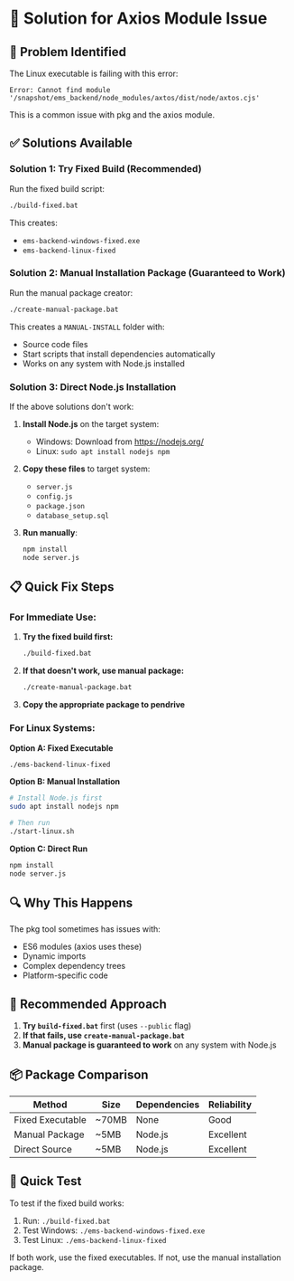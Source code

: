 # 🔧 Solution for Axios Module Issue

## 🚨 Problem Identified

The Linux executable is failing with this error:
```
Error: Cannot find module '/snapshot/ems_backend/node_modules/axtos/dist/node/axtos.cjs'
```

This is a common issue with pkg and the axios module.

## ✅ Solutions Available

### **Solution 1: Try Fixed Build (Recommended)**

Run the fixed build script:
```bash
./build-fixed.bat
```

This creates:
- `ems-backend-windows-fixed.exe`
- `ems-backend-linux-fixed`

### **Solution 2: Manual Installation Package (Guaranteed to Work)**

Run the manual package creator:
```bash
./create-manual-package.bat
```

This creates a `MANUAL-INSTALL` folder with:
- Source code files
- Start scripts that install dependencies automatically
- Works on any system with Node.js installed

### **Solution 3: Direct Node.js Installation**

If the above solutions don't work:

1. **Install Node.js** on the target system:
   - Windows: Download from https://nodejs.org/
   - Linux: `sudo apt install nodejs npm`

2. **Copy these files** to target system:
   - `server.js`
   - `config.js`
   - `package.json`
   - `database_setup.sql`

3. **Run manually**:
   ```bash
   npm install
   node server.js
   ```

## 📋 Quick Fix Steps

### **For Immediate Use:**

1. **Try the fixed build first:**
   ```bash
   ./build-fixed.bat
   ```

2. **If that doesn't work, use manual package:**
   ```bash
   ./create-manual-package.bat
   ```

3. **Copy the appropriate package to pendrive**

### **For Linux Systems:**

**Option A: Fixed Executable**
```bash
./ems-backend-linux-fixed
```

**Option B: Manual Installation**
```bash
# Install Node.js first
sudo apt install nodejs npm

# Then run
./start-linux.sh
```

**Option C: Direct Run**
```bash
npm install
node server.js
```

## 🔍 Why This Happens

The pkg tool sometimes has issues with:
- ES6 modules (axios uses these)
- Dynamic imports
- Complex dependency trees
- Platform-specific code

## 🎯 Recommended Approach

1. **Try `build-fixed.bat`** first (uses `--public` flag)
2. **If that fails, use `create-manual-package.bat`**
3. **Manual package is guaranteed to work** on any system with Node.js

## 📦 Package Comparison

| Method | Size | Dependencies | Reliability |
|--------|------|--------------|-------------|
| Fixed Executable | ~70MB | None | Good |
| Manual Package | ~5MB | Node.js | Excellent |
| Direct Source | ~5MB | Node.js | Excellent |

## 🚀 Quick Test

To test if the fixed build works:

1. Run: `./build-fixed.bat`
2. Test Windows: `./ems-backend-windows-fixed.exe`
3. Test Linux: `./ems-backend-linux-fixed`

If both work, use the fixed executables.
If not, use the manual installation package. 